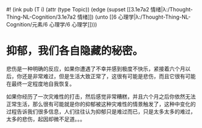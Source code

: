 #! (ink pub (T i) (attr (type Topic)) (edge (supset [[3.1e7a2 情绪|λ:/Thought-Thing-NL-Cognition/3.1e7a2 情绪]]) (unto [[6 心理学|λ:/Thought-Thing-NL-Cognition/元素/6 心理学/6 心理学]])))

# 抑郁，我们各自隐藏的秘密。

悲伤是一种明确的反应，如果你遭遇了不幸并感到极度不快乐，紧接着六个月以后，你还是非常难过，但是生活大致正常了，这很有可能是悲伤，而且它很有可能在最终一定程度地自我恢复。

如果你经历了一次灾难性的打击，然后感觉非常糟糕，并且六个月之后你依然无法正常生活，那么很有可能就是你的抑郁被这种灾难性的情景触发了，这种中变化的过程告诉我们很多信息，人们往往认为抑郁只是难过而已，只是太多太多的难过，太多的悲伤，起因却微不足道。。。